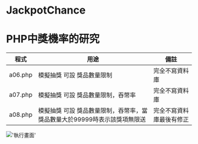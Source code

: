 # JackpotChance

# PHP中獎機率的研究

|程式|用途|備註|
|--|--|--|
|a06.php|	模擬抽獎 可設 獎品數量限制|	 完全不寫資料庫|
|a07.php|	模擬抽獎 可設 獎品數量限制，吞幣率|	 完全不寫資料庫|
|a08.php|	模擬抽獎 可設 獎品數量限制，吞幣率，當獎品數量大於99999時表示該獎項無限送|	 完全不寫資料庫最後有修正|

!['執行畫面'](https://i.imgur.com/Fgh9c4k.png)
